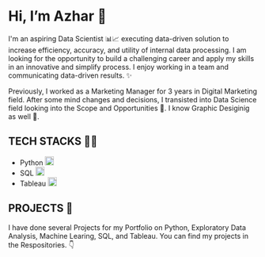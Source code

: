 # Hi, I’m Azhar 👋

I'm an aspiring Data Scientist 📊📈 executing data-driven solution to increase efficiency, accuracy, and utility of internal data processing. I am looking for the opportunity to build a challenging career and apply my skills in an innovative and simplify process. I enjoy working in a team and communicating data-driven results. ✨

Previously, I worked as a Marketing Manager for 3 years in Digital Marketing field. After some mind changes and decisions, I transisted into Data Science field looking into the Scope and Opportunities 🎯. I know Graphic Desiginig as well 🎨.

## TECH STACKS 👨‍💻

- Python <img src="https://upload.wikimedia.org/wikipedia/commons/thumb/c/c3/Python-logo-notext.svg/1869px-Python-logo-notext.svg.png" alt="Python" width="18" height="18"/>
- SQL <img src="https://www.freeiconspng.com/thumbs/sql-server-icon-png/sql-server-icon-png-29.png" alt="Python" width="18" height="18"/>
- Tableau <img src="https://iconape.com/wp-content/png_logo_vector/tableau-software.png" alt="Python" width="18" height="18"/>

## PROJECTS 🎲

I have done several Projects for my Portfolio on Python, Exploratory Data Analysis, Machine Learing, SQL, and Tableau. You can find my projects in the Respositories. 👇
